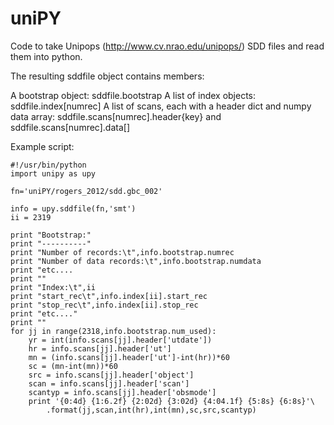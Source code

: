 uniPY
=======

Code to take Unipops (http://www.cv.nrao.edu/unipops/) SDD files and 
read them into python.

The resulting sddfile object contains members:

A bootstrap object: sddfile.bootstrap
A list of index objects: sddfile.index[numrec]
A list of scans, each with a header dict and numpy data array: 
sddfile.scans[numrec].header{key} and sddfile.scans[numrec].data[]

Example script:

    #!/usr/bin/python
    import unipy as upy

    fn='uniPY/rogers_2012/sdd.gbc_002'

    info = upy.sddfile(fn,'smt')
    ii = 2319

	print "Bootstrap:"
	print "----------"
	print "Number of records:\t",info.bootstrap.numrec
	print "Number of data records:\t",info.bootstrap.numdata
	print "etc....
	print ""
	print "Index:\t",ii
	print "start_rec\t",info.index[ii].start_rec
	print "stop_rec\t",info.index[ii].stop_rec
	print "etc...."
	print ""
	for jj in range(2318,info.bootstrap.num_used):
    	yr = int(info.scans[jj].header['utdate'])
    	hr = info.scans[jj].header['ut']
    	mn = (info.scans[jj].header['ut']-int(hr))*60
    	sc = (mn-int(mn))*60
    	src = info.scans[jj].header['object']
    	scan = info.scans[jj].header['scan']
    	scantyp = info.scans[jj].header['obsmode']
    	print '{0:4d} {1:6.2f} {2:02d} {3:02d} {4:04.1f} {5:8s} {6:8s}'\
			.format(jj,scan,int(hr),int(mn),sc,src,scantyp)
	

